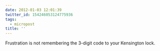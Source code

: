 ```yaml
---
date: 2012-01-03 12:01:39
twitter_id: 154246053124775936
tags:
  - micropost
title: ''
---
```


Frustration is not remembering the 3-digit code to your Kensington lock.
